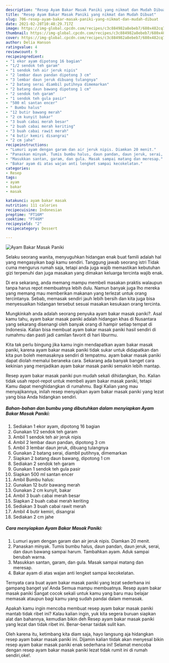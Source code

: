 ```yaml
---
description: "Resep Ayam Bakar Masak Paniki yang nikmat dan Mudah Dibuat"
title: "Resep Ayam Bakar Masak Paniki yang nikmat dan Mudah Dibuat"
slug: 706-resep-ayam-bakar-masak-paniki-yang-nikmat-dan-mudah-dibuat
date: 2021-02-28T10:48:29.717Z
image: https://img-global.cpcdn.com/recipes/c3c884982a8ebeb7/680x482cq70/ayam-bakar-masak-paniki-foto-resep-utama.jpg
thumbnail: https://img-global.cpcdn.com/recipes/c3c884982a8ebeb7/680x482cq70/ayam-bakar-masak-paniki-foto-resep-utama.jpg
cover: https://img-global.cpcdn.com/recipes/c3c884982a8ebeb7/680x482cq70/ayam-bakar-masak-paniki-foto-resep-utama.jpg
author: Delia Hanson
ratingvalue: 4
reviewcount: 9
recipeingredient:
- "1 ekor ayam dipotong 16 bagian"
- "1/2 sendok teh garam"
- "1 sendok teh air jeruk nipis"
- "2 lembar daun pandan dipotong 3 cm"
- "3 lembar daun jeruk dibuang tulangnya"
- "2 batang serai diambil putihnya dimemarkan"
- "2 batang daun bawang dipotong 1 cm"
- "2 sendok teh garam"
- "1 sendok teh gula pasir"
- "500 ml santan encer"
- " Bumbu halus"
- "12 butir bawang merah"
- "2 cm kunyit bakar"
- "3 buah cabai merah besar"
- "2 buah cabai merah keriting"
- "3 buah cabai rawit merah"
- "4 butir kemiri disangrai"
- "2 cm jahe"
recipeinstructions:
- "Lumuri ayam dengan garam dan air jeruk nipis. Diamkan 20 menit."
- "Panaskan minyak. Tumis bumbu halus, daun pandan, daun jeruk, serai, dan daun bawang sampai harum. Tambahkan ayam. Aduk sampai berubah warna."
- "Masukkan santan, garam, dan gula. Masak sampai matang dan meresap."
- "Bakar ayam di atas wajan anti lengket sampai kecokelatan."
categories:
- Resep
tags:
- ayam
- bakar
- masak

katakunci: ayam bakar masak 
nutrition: 111 calories
recipecuisine: Indonesian
preptime: "PT16M"
cooktime: "PT46M"
recipeyield: "2"
recipecategory: Dessert

---
```



![Ayam Bakar Masak Paniki](https://img-global.cpcdn.com/recipes/c3c884982a8ebeb7/680x482cq70/ayam-bakar-masak-paniki-foto-resep-utama.jpg)

Selaku seorang wanita, menyuguhkan hidangan enak buat famili adalah hal yang mengasyikan bagi kamu sendiri. Tanggung jawab seorang istri Tidak cuma mengurus rumah saja, tetapi anda juga wajib memastikan kebutuhan gizi terpenuhi dan juga masakan yang dimakan keluarga tercinta wajib enak.

Di era  sekarang, anda memang mampu membeli masakan praktis walaupun tanpa harus repot membuatnya lebih dulu. Namun banyak juga lho mereka yang memang mau memberikan makanan yang terlezat untuk orang tercintanya. Sebab, memasak sendiri jauh lebih bersih dan kita juga bisa menyesuaikan hidangan tersebut sesuai masakan kesukaan orang tercinta. 



Mungkinkah anda adalah seorang penyuka ayam bakar masak paniki?. Asal kamu tahu, ayam bakar masak paniki adalah hidangan khas di Nusantara yang sekarang disenangi oleh banyak orang di hampir setiap tempat di Indonesia. Kalian bisa membuat ayam bakar masak paniki hasil sendiri di rumahmu dan pasti jadi camilan favorit di hari liburmu.

Kita tak perlu bingung jika kamu ingin mendapatkan ayam bakar masak paniki, karena ayam bakar masak paniki tidak sukar untuk didapatkan dan kita pun boleh memasaknya sendiri di tempatmu. ayam bakar masak paniki dapat diolah memalui beraneka cara. Sekarang ada banyak banget cara kekinian yang menjadikan ayam bakar masak paniki semakin lebih mantap.

Resep ayam bakar masak paniki pun mudah sekali dihidangkan, lho. Kalian tidak usah repot-repot untuk membeli ayam bakar masak paniki, tetapi Kamu dapat menghidangkan di rumahmu. Bagi Kalian yang mau menyajikannya, inilah resep menyajikan ayam bakar masak paniki yang lezat yang bisa Anda hidangkan sendiri.

<!--inarticleads1-->

##### Bahan-bahan dan bumbu yang dibutuhkan dalam menyiapkan Ayam Bakar Masak Paniki:

1. Sediakan 1 ekor ayam, dipotong 16 bagian
1. Gunakan 1/2 sendok teh garam
1. Ambil 1 sendok teh air jeruk nipis
1. Ambil 2 lembar daun pandan, dipotong 3 cm
1. Ambil 3 lembar daun jeruk, dibuang tulangnya
1. Gunakan 2 batang serai, diambil putihnya, dimemarkan
1. Siapkan 2 batang daun bawang, dipotong 1 cm
1. Sediakan 2 sendok teh garam
1. Gunakan 1 sendok teh gula pasir
1. Siapkan 500 ml santan encer
1. Ambil  Bumbu halus:
1. Gunakan 12 butir bawang merah
1. Gunakan 2 cm kunyit, bakar
1. Ambil 3 buah cabai merah besar
1. Siapkan 2 buah cabai merah keriting
1. Sediakan 3 buah cabai rawit merah
1. Ambil 4 butir kemiri, disangrai
1. Sediakan 2 cm jahe




<!--inarticleads2-->

##### Cara menyiapkan Ayam Bakar Masak Paniki:

1. Lumuri ayam dengan garam dan air jeruk nipis. Diamkan 20 menit.
1. Panaskan minyak. Tumis bumbu halus, daun pandan, daun jeruk, serai, dan daun bawang sampai harum. Tambahkan ayam. Aduk sampai berubah warna.
1. Masukkan santan, garam, dan gula. Masak sampai matang dan meresap.
1. Bakar ayam di atas wajan anti lengket sampai kecokelatan.




Ternyata cara buat ayam bakar masak paniki yang lezat sederhana ini gampang banget ya! Anda Semua mampu membuatnya. Resep ayam bakar masak paniki Sangat cocok sekali untuk kamu yang baru mau belajar memasak ataupun bagi kamu yang sudah pandai dalam memasak.

Apakah kamu ingin mencoba membuat resep ayam bakar masak paniki mantab tidak ribet ini? Kalau kalian ingin, yuk kita segera buruan siapkan alat dan bahannya, kemudian bikin deh Resep ayam bakar masak paniki yang lezat dan tidak ribet ini. Benar-benar taidak sulit kan. 

Oleh karena itu, ketimbang kita diam saja, hayo langsung aja hidangkan resep ayam bakar masak paniki ini. Dijamin kalian tiidak akan menyesal bikin resep ayam bakar masak paniki enak sederhana ini! Selamat mencoba dengan resep ayam bakar masak paniki lezat tidak rumit ini di rumah sendiri,oke!.

